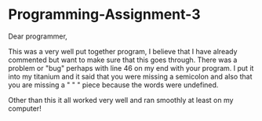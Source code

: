 # Programming-Assignment-3

Dear programmer, 

This was a very well put together program, I believe that I have already commented but want to make sure that this goes through. 
There was a problem or "bug" perhaps with line 46 on my end with your program. I put it into my titanium and it said that you were missing a semicolon and also that you are missing a "  "   " piece because the words were undefined. 

Other than this it all worked very well and ran smoothly at least on my computer!
